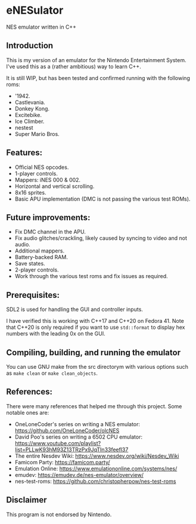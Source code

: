 # eNESulator
NES emulator written in C++

## Introduction
This is my version of an emulator for the Nintendo Entertainment System. I've used this as a (rather ambitious) way to learn C++.

It is still WIP, but has been tested and confirmed running with the following roms:

- '1942.
- Castlevania.
- Donkey Kong.
- Excitebike.
- Ice Climber.
- nestest
- Super Mario Bros.


## Features:
- Official NES opcodes.
- 1-player controls.
- Mappers: iNES 000 & 002.
- Horizontal and vertical scrolling.
- 8x16 sprites.
- Basic APU implementation (DMC is not passing the various test ROMs).

## Future improvements:
- Fix DMC channel in the APU.
- Fix audio glitches/crackling, likely caused by syncing to video and not audio.
- Additional mappers.
- Battery-backed RAM.
- Save states.
- 2-player controls.
- Work through the various test roms and fix issues as required.


## Prerequisites:
SDL2 is used for handling the GUI and controller inputs.

I have verified this is working with C++17 and C++20 on Fedora 41. Note that C++20 is only required if you want to use `std::format` to display hex numbers with the leading 0x on the GUI.

## Compiling, building, and running the emulator
You can use GNU make from the src directorym with various options such as `make clean` or `make clean_objects`.

## References:
There were many references that helped me through this project. Some notable ones are:
- OneLoneCoder's series on writing a NES emulator: https://github.com/OneLoneCoder/olcNES
- David Poo's series on writing a 6502 CPU emulator: https://www.youtube.com/playlist?list=PLLwK93hM93Z13TRzPx9JqTIn33feefl37
- The entire Nesdev Wiki: https://www.nesdev.org/wiki/Nesdev_Wiki
- Famicom Party: https://famicom.party/
- Emulation Online: https://www.emulationonline.com/systems/nes/
- emudev: https://emudev.de/nes-emulator/overview/
- nes-test-roms: https://github.com/christopherpow/nes-test-roms

## Disclaimer
This program is not endorsed by Nintendo.
